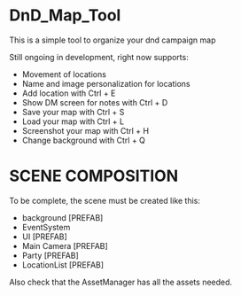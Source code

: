 # DnD_Map_Tool
This is a simple tool to organize your dnd campaign map

Still ongoing in development, right now supports:
 - Movement of locations
 - Name and image personalization for locations
 - Add location with Ctrl + E
 - Show DM screen for notes with Ctrl + D
 - Save your map with Ctrl + S
 - Load your map with Ctrl + L
 - Screenshot your map with Ctrl + H
 - Change background with Ctrl + Q

# SCENE COMPOSITION
To be complete, the scene must be created like this:
- background [PREFAB]
- EventSystem
- UI [PREFAB]
- Main Camera [PREFAB]
- Party [PREFAB]
- LocationList [PREFAB]

Also check that the AssetManager has all the assets needed.
